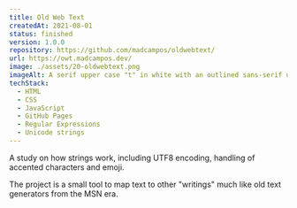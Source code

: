 ```yaml
---
title: Old Web Text
createdAt: 2021-08-01
status: finished
version: 1.0.0
repository: https://github.com/madcampos/oldwebtext/
url: https://owt.madcampos.dev/
image: ./assets/20-oldwebtext.png
imageAlt: A serif upper case "t" in white with an outlined sans-serif uppercase "t" in black. On the background a gradient from light green to teal.
techStack:
  - HTML
  - CSS
  - JavaScript
  - GitHub Pages
  - Regular Expressions
  - Unicode strings
---
```

A study on how strings work, including UTF8 encoding, handling of accented characters and emoji.

The project is a small tool to map text to other "writings" much like old text generators from the MSN era.
